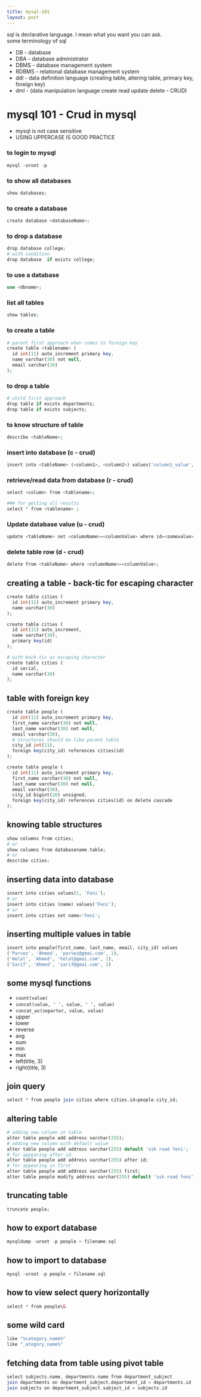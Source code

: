 ```yaml
---
title: mysql-101
layout: post
---
```

sql is declarative language. I mean what you want you can ask.       
some terminology of sql        

* DB - database
* DBA - database administrator
* DBMS - database management system
* RDBMS - relational database management system
* ddl - data definition language (creating table, altering table, primary key, foreign key)   
* dml - (data manipulation language create read update delete - CRUD)

# mysql 101  - Crud in mysql          
* mysql is not case sensitive 
* USING UPPERCASE IS GOOD PRACTICE

### to login to mysql

~~~php
mysql -uroot -p
~~~

### to show all databases

~~~php
show databases;
~~~

### to create a database 

~~~php
create database <databaseName>;
~~~

### to drop a database 

~~~php
drop database college;
# with condition
drop database  if exists college;
~~~

### to use a database 

~~~php
use <dbname>;
~~~

### list all tables 

~~~php
show tables;
~~~

### to create a table 

~~~php
# parent first approach when comes to foreign key
create table <tablename> (
  id int(11) auto_increment primary key, 
  name varchar(30) not null,
  email varchar(30)
);
~~~

### to drop a table 

~~~php
# child first approach
drop table if exists departments;
drop table if exists subjects;
~~~

### to know structure of table 

~~~php
describe <tableName>;
~~~


### insert into database (c -  crud)

~~~php
insert into <tableName> (<column1>, <column2>) values('column1_value', 'column2_value'); 
~~~

### retrieve/read data from database  (r -  crud)

~~~php
select <column> from <tablename>;

### for getting all results 
select * from <tablename> ;
~~~

### Update database value (u -  crud)

~~~php
update <tableName> set <columnName>=<columnValue> where id=<somevalue>;
~~~

### delete table row (d -  crud)

~~~php
delete from <tableName> where <columnName>=<columnValue>;
~~~


## creating a table - back-tic for escaping character

~~~php
create table cities (
  id int(11) auto_increment primary key,
  name varchar(30)
);

create table cities (
  id int(11) auto_increment,
  name varchar(30),
  primary key(id)
);

# with back-tic as escaping character    
create table cities (
  id serial,
  name varchar(30)
);
~~~


## table with foreign key

~~~php
create table people (
  id int(11) auto_increment primary key,
  first_name varchar(30) not null,
  last_name varchar(30) not null,
  email varchar(30),
  # structures should be like parent table
  city_id int(11),
  foreign key(city_id) references cities(id) 
);

create table people (
  id int(11) auto_increment primary key,
  first_name varchar(30) not null,
  last_name varchar(30) not null,
  email varchar(30),
  city_id bigint(20) unsigned,
  foreign key(city_id) references cities(id) on delete cascade
);
~~~

## knowing table structures 

~~~php
show columns from cities;
# or
show columns from databasename.table;
# or
describe cities;
~~~

## inserting data into database    

~~~php
insert into cities values(1, 'Feni');
# or
insert into cities (name) values('Feni');
# or
insert into cities set name='Feni';
~~~

## inserting multiple values in table

~~~php
insert into people(first_name, last_name, email, city_id) values
('Parvez', 'Ahmed', 'parvez@gmai.com', 1),
('Helal', 'Ahmed', 'helal@gmai.com', 1),
('Sarif', 'Ahmed', 'sarif@gmai.com', 2)
~~~

## some mysql functions 

* `count(value)`    
* `concat(value, ' ', value, ' ', value)`
* `concat_ws(separtor, value, value)`
* upper
* lower
* reverse
* avg
* sum
* min
* max
* left(title, 3)
* right(title, 3)

## join query 

~~~php
select * from people join cities where cities.id=people.city_id;
~~~

## altering table 

~~~php
# adding new column in table
alter table people add address varchar(255);
# adding new column with default value
alter table people add address varchar(255) default 'ssk road feni';
# for appearing after id
alter table people add address varchar(255) after id;
# for appearing in first 
alter table people add address varchar(255) first;
alter table people modify address varchar(255) default 'ssk road feni' first;
~~~

## truncating table 

~~~php
truncate people;
~~~

## how to export database 

~~~php
mysqldump -uroot -p people > filename.sql
~~~

## how to import to database 

~~~php
mysql -uroot -p people < filename.sql
~~~

## how to view select query horizontally 

~~~php
select * from people\G
~~~

## some wild card

~~~php
like "%category_name%" 
like "_ategory_name%" 
~~~

## fetching data from table using pivot table   

~~~php
select subjects.name, departments.name from department_subject
join departments on department_subject.department_id = departments.id
join subjects on department_subject.subject_id = subjects.id
~~~








